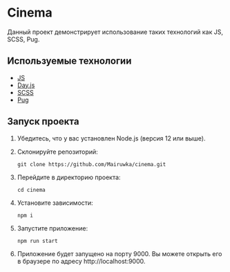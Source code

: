 # Cinema

Данный проект демонстрирует использование таких технологий как JS, SCSS, Pug.

## Используемые технологии

- [JS](https://learn.javascript.ru/)
- [Day.js](https://day.js.org/)
- [SCSS](https://sass-lang.com/documentation/)
- [Pug](https://pugjs.org/)

## Запуск проекта

1. Убедитесь, что у вас установлен Node.js (версия 12 или выше).

2. Склонируйте репозиторий:

   ```
   git clone https://github.com/Mairuwka/cinema.git

3. Перейдите в директорию проекта:

   ```
   cd cinema
4. Установите зависимости:

   ```
   npm i

5. Запустите приложение:

   ```
   npm run start

6. Приложение будет запущено на порту 9000. Вы можете открыть его в браузере по адресу http://localhost:9000.